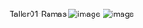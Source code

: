 Taller01-Ramas
![image](https://github.com/Cykes07/Taller01-Ramas/assets/146979603/d97efee7-e415-494c-a252-4f7f32f0ff8a)
![image](https://github.com/Cykes07/Taller01-Ramas/assets/107725032/702dd249-f503-4990-8bff-92f0211c02fb)

